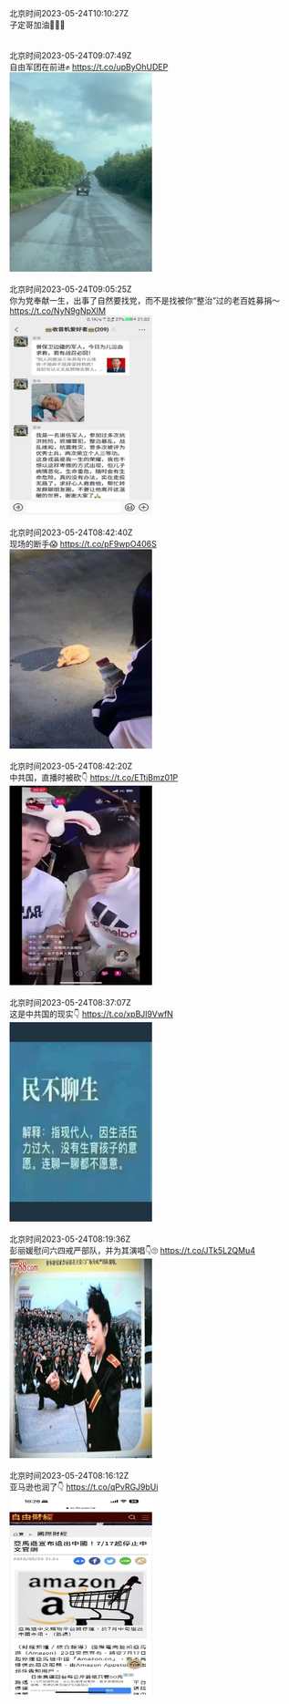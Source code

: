 北京时间2023-05-24T10:10:27Z<br>子定哥加油💪💪💪<br><br><br>北京时间2023-05-24T09:07:49Z<br>自由军团在前进✊ https://t.co/upByOhUDEP<br><img src='/temp/video/2023/u-Month-5/b-Day-24/FHtxWIgJMI3yoLO/1661177144716787714_0.jpg' width='250' height='350'><br><br>北京时间2023-05-24T09:05:25Z<br>你为党奉献一生，出事了自然要找党，而不是找被你“整治”过的老百姓募捐～ https://t.co/NyN9gNpXIM<br><img src='/temp/image/2023/u-Month-5/1661176542670602241_0.jpg' width='250' height='350'><br><br>北京时间2023-05-24T08:42:40Z<br>现场的断手😱 https://t.co/pF9wpO406S<br><img src='/temp/image/2023/u-Month-5/1661170817885978625_0.jpg' width='250' height='350'><br><br>北京时间2023-05-24T08:42:20Z<br>中共国，直播时被砍👇 https://t.co/ETtjBmz01P<br><img src='/temp/video/2023/u-Month-5/b-Day-24/FHtxWIgJMI3yoLO/1661170733941227521_0.jpg' width='250' height='350'><br><br>北京时间2023-05-24T08:37:07Z<br>这是中共国的现实👇 https://t.co/xpBJl9VwfN<br><img src='/temp/image/2023/u-Month-5/1661169420318789635_0.jpg' width='250' height='350'><br><br>北京时间2023-05-24T08:19:36Z<br>彭丽媛慰问六四戒严部队，并为其演唱👇🙄 https://t.co/JTk5L2QMu4<br><img src='/temp/image/2023/u-Month-5/1661165013074161665_0.jpg' width='250' height='350'><br><br>北京时间2023-05-24T08:16:12Z<br>亚马逊也润了👇 https://t.co/qPvRGJ9bUi<br><img src='/temp/image/2023/u-Month-5/1661164157058576385_0.jpg' width='250' height='350'><br><br>